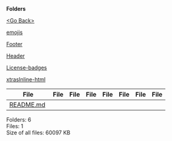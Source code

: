**Folders**

[&lt;Go Back&gt;](../right.html)

[emojis](emojis/right.html)

[Footer](Footer/right.html)

[Header](Header/right.html)

[License-badges](License-badges/right.html)

[xtrasInline-html](xtrasInline-html/right.html)

<table><thead><tr class="header"><th><strong>File</strong></th><th><strong>File</strong></th><th><strong>File</strong></th><th><strong>File</strong></th><th><strong>File</strong></th><th><strong>File</strong></th><th><strong>File</strong></th><th><strong>File</strong></th></tr></thead><tbody><tr class="odd"><td><a href="README.md">README.md</a> </td><td></td><td></td><td></td><td></td><td></td><td></td><td></td></tr></tbody></table>

Folders: 6  
Files: 1  
Size of all files: 60097 KB
